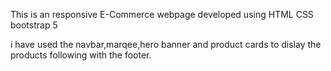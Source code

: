 This is an responsive E-Commerce webpage developed using 
HTML
CSS 
bootstrap 5


i have used the navbar,marqee,hero banner and product cards to dislay the products following with the footer.
